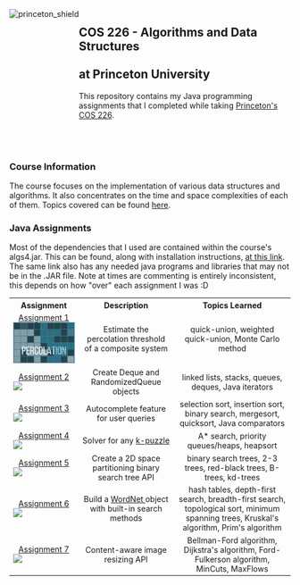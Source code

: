  <img src="https://www.cs.princeton.edu/courses/archive/spring20/cos226/images/princeton-shield.gif" alt=princeton_shield align=left height=210 />

## COS 226 - Algorithms and Data Structures<br></br>at Princeton University

This repository contains my Java programming assignments that I completed while taking [Princeton's COS 226](https://www.cs.princeton.edu/courses/archive/spring24/cos226/syllabus.php).
<br></br>
<br></br>

### Course Information

The course focuses on the implementation of various data structures and algorithms. It also concentrates on the time and space complexities of each of them.
Topics covered can be found [here](https://www.cs.princeton.edu/courses/archive/spring24/cos226/lectures.php).

### Java Assignments

Most of the dependencies that I used are contained within the course's algs4.jar. This can be found, along with installation instructions, [at this link](https://algs4.cs.princeton.edu/code). The same link also has any needed java programs and libraries that may not be in the .JAR file. Note at times are commenting is entirely inconsistent, this depends on how "over" each assignment I was :D

 <table style="width:100%">
  <tr>
    <th>Assignment</th>
    <th>Description</th>
    <th>Topics Learned</th>
  </tr>
  <tr>
    <td>
     <div align="center">
       <a href=""> Assignment 1 </a>
     </div>
     <a href="https://www.cs.princeton.edu/courses/archive/spring24/cos226/assignments/percolation/specification.php">
       <img src="percolation/logo.png" width = 300>
     </a>
    </td>
    <td>
      <div align="center"> Estimate the percolation threshold of a composite system </div>
    </td>
    <td>
      <div align="center"> quick-union, weighted quick-union, Monte Carlo method </div>
    </td>
  </tr>
  <tr>
    <td>
      <div align="center">
        <a href=""> Assignment 2 </a>
      </div>
      <a href="https://www.cs.princeton.edu/courses/archive/spring24/cos226/assignments/queues/specification.php">
        <img src="./Assignment2/src/resources/logo.png" width = 400>
      </a>
    </td>
    <td>
      <div align="center"> Create Deque and RandomizedQueue objects </div>
    </td>
    <td>
      <div align="center"> linked lists, stacks, queues, deques, Java iterators </div>
    </td>
  </tr>
   <tr>
    <td>
      <div align="center">
        <a href=""> Assignment 3 </a>
      </div>
      <a href="https://www.cs.princeton.edu/courses/archive/spring24/cos226/assignments/autocomplete/specification.php">
        <img src="./Assignment3/src/resources/logo.png" width = 300>
      </a>
    </td>
    <td>
      <div align="center"> Autocomplete feature for user queries </div>
    </td>
    <td>
      <div align="center"> selection sort, insertion sort, binary search, mergesort, quicksort, Java comparators </div>
    </td>
  </tr>
   <tr>
    <td>
      <div align="center">
        <a href=""> Assignment 4 </a>
      </div>
      <a href="https://www.cs.princeton.edu/courses/archive/spring24/cos226/assignments/kdtree/specification.php">
        <img src="./Assignment4/src/resources/logo.png" width = 300>
      </a>
    </td>
    <td>
      <div align="center"> Solver for any <a href="https://en.wikipedia.org/wiki/15_puzzle"> k-puzzle </a> </div>
    </td>
    <td>
     <div align="center"> A* search, priority queues/heaps, heapsort </div>
    </td>
  </tr>
   <tr>
    <td>
      <div align="center">
        <a href=""> Assignment 5 </a>
      </div>
      <a href="https://www.cs.princeton.edu/courses/archive/spring24/cos226/assignments/wordnet/specification.php">
        <img src="./Assignment5/src/resources/logo.png" width = 300>
      </a>
    </td>
    <td>
      <div align="center"> Create a 2D space partitioning binary search tree API </div>
    </td>
    <td>
      <div align="center"> binary search trees, 2-3 trees, red-black trees, B-trees, kd-trees </div>
    </td>
  </tr>
   <tr>
    <td>
      <div align="center">
        <a href=""> Assignment 6 </a>
      </div>
      <a href="https://www.cs.princeton.edu/courses/archive/spring24/cos226/assignments/seam/specification.php">
        <img src="./Assignment6/src/resources/logo.png" width = 300>
      </a>
    </td>
    <td>
      <div align="center"> Build a <a href="https://wordnet.princeton.edu"> WordNet </a> object with built-in search methods </div>
    </td>
    <td>
      <div align="center"> hash tables, depth-first search, breadth-first search, topological sort, minimum spanning trees, Kruskal's algorithm, Prim's algorithm </div>
    </td>
  </tr>
   <tr>
    <td>
      <div align="center">
        <a href=""> Assignment 7 </a>
      </div>
      <a href="https://www.cs.princeton.edu/courses/archive/spring24/cos226/assignments/fraud/specification.php">
        <img src="./Assignment7/src/resources/logo.png" width = 300>
      </a>
    </td>
    <td>
      <div align="center"> Content-aware image resizing API </div>
    </td>
    <td>
      <div align="center"> Bellman-Ford algorithm, Dijkstra's algorithm, Ford-Fulkerson algorithm, MinCuts, MaxFlows </div>
    </td>
  </tr>
</table>
